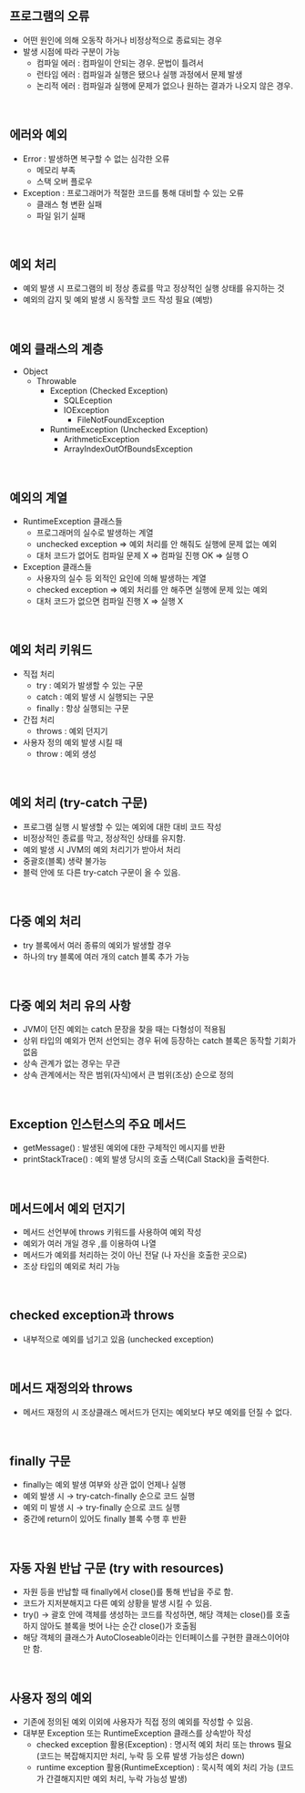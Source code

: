 
## 프로그램의 오류

- 어떤 원인에 의해 오동작 하거나 비정상적으로 종료되는 경우
- 발생 시점에 따라 구분이 가능
    - 컴파일 에러 : 컴파일이 안되는 경우. 문법이 틀려서
    - 런타임 에러 : 컴파일과 실행은 됐으나 실행 과정에서 문제 발생
    - 논리적 에러 : 컴파일과 실행에 문제가 없으나 원하는 결과가 나오지 않은 경우.

<br>

## 에러와 예외

- Error : 발생하면 복구할 수 없는 심각한 오류
    - 메모리 부족
    - 스택 오버 플로우
- Exception : 프로그래머가 적절한 코드를 통해 대비할 수 있는 오류
    - 클래스 형 변환 실패
    - 파일 읽기 실패

<br>

## 예외 처리

- 예외 발생 시 프로그램의 비 정상 종료를 막고 정상적인 실행 상태를 유지하는 것
- 예외의 감지 및 예외 발생 시 동작할 코드 작성 필요 (예방)

<br>

## 예외 클래스의 계층

- Object
    - Throwable
        - Exception (Checked Exception)
            - SQLEception
            - IOException
                - FileNotFoundException
        - RuntimeException (Unchecked Exception)
            - ArithmeticException
            - ArrayIndexOutOfBoundsException

<br>

## 예외의 계열

- RuntimeException 클래스들
    - 프로그래머의 실수로 발생하는 계열
    - unchecked exception ⇒ 예외 처리를 안 해줘도 실행에 문제 없는 예외
    - 대처 코드가 없어도 컴파일 문제 X ⇒ 컴파일 진행 OK ⇒ 실행 O
- Exception 클래스들
    - 사용자의 실수 등 외적인 요인에 의해 발생하는 계열
    - checked exception ⇒ 예외 처리를 안 해주면 실행에 문제 있는 예외
    - 대처 코드가 없으면 컴파일 진행 X ⇒ 실행 X

<br>

## 예외 처리 키워드

- 직접 처리
    - try : 예외가 발생할 수 있는 구문
    - catch : 예외 발생 시 실행되는 구문
    - finally : 항상 실행되는 구문
- 간접 처리
    - throws : 예외 던지기
- 사용자 정의 예외 발생 시킬 때
    - throw : 예외 생성

<br>

## 예외 처리 (try-catch 구문)

- 프로그램 실행 시 발생할 수 있는 예외에 대한 대비 코드 작성
- 비정상적인 종료를 막고, 정상적인 상태를 유지함.
- 예외 발생 시 JVM의 예외 처리기가 받아서 처리
- 중괄호(블록) 생략 불가능
- 블럭 안에 또 다른 try-catch 구문이 올 수 있음.

<br>

## 다중 예외 처리

- try 블록에서 여러 종류의 예외가 발생할 경우
- 하나의 try 블록에 여러 개의 catch 블록 추가 가능

<br>

## 다중 예외 처리 유의 사항

- JVM이 던진 예외는 catch 문장을 찾을 때는 다형성이 적용됨
- 상위 타입의 예외가 먼저 선언되는 경우 뒤에 등장하는 catch 블록은 동작할 기회가 없음
- 상속 관계가 없는 경우는 무관
- 상속 관계에서는 작은 범위(자식)에서 큰 범위(조상) 순으로 정의

<br>

## Exception 인스턴스의 주요 메서드

- getMessage() : 발생된 예외에 대한 구체적인 메시지를 반환
- printStackTrace() : 예외 발생 당시의 호출 스택(Call Stack)을 출력한다.

<br>

## 메서드에서 예외 던지기

- 메서드 선언부에 throws 키워드를 사용하여 예외 작성
- 예외가 여러 개일 경우 ,를 이용하여 나열
- 메서드가 예외를 처리하는 것이 아닌 전달 (나 자신을 호출한 곳으로)
- 조상 타입의 예외로 처리 가능

<br>

## checked exception과 throws

- 내부적으로 예외를 넘기고 있음 (unchecked exception)

<br>

## 메서드 재정의와 throws

- 메서드 재정의 시 조상클래스 메서드가 던지는 예외보다 부모 예외를 던질 수 없다.

<br>

## finally 구문

- finally는 예외 발생 여부와 상관 없이 언제나 실행
- 예외 발생 시 → try-catch-finally 순으로 코드 실행
- 예외 미 발생 시 → try-finally 순으로 코드 실행
- 중간에 return이 있어도 finally 블록 수행 후 반환

<br>

## 자동 자원 반납 구문 (try with resources)

- 자원 등을 반납할 때 finally에서 close()를 통해 반납을 주로 함.
- 코드가 지저분해지고 다른 예외 상황을 발생 시킬 수 있음.
- try() → 괄호 안에 객체를 생성하는 코드를 작성하면, 해당 객체는 close()를 호출하지 않아도 블록을 벗어 나는 순간 close()가 호출됨
- 해당 객체의 클래스가 AutoCloseable이라는 인터페이스를 구현한 클래스이어야만 함.

<br>

## 사용자 정의 예외

- 기존에 정의된 예외 이외에 사용자가 직접 정의 예외를 작성할 수 있음.
- 대부분 Exception 또는 RuntimeException 클래스를 상속받아 작성
    - checked exception 활용(Exception) : 명시적 예외 처리 또는 throws 필요 (코드는 복잡해지지만 처리, 누락 등 오류 발생 가능성은 down)
    - runtime exception 활용(RuntimeException) : 묵시적 예외 처리 가능 (코드가 간결해지지만 예외 처리, 누락 가능성 발생)